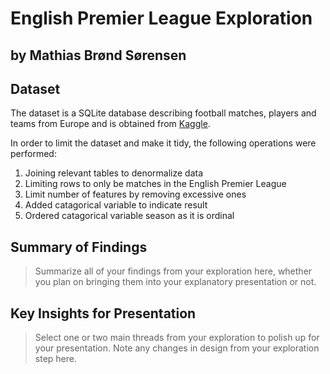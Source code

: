 # English Premier League Exploration
## by Mathias Brønd Sørensen


## Dataset

The dataset is a SQLite database describing football matches, players and teams from Europe and is obtained from [Kaggle](https://www.kaggle.com/hugomathien/soccer).

In order to limit the dataset and make it tidy, the following operations were performed:
1. Joining relevant tables to denormalize data
2. Limiting rows to only be matches in the English Premier League
3. Limit number of features by removing excessive ones
4. Added catagorical variable to indicate result
5. Ordered catagorical variable season as it is ordinal

## Summary of Findings

> Summarize all of your findings from your exploration here, whether you plan on bringing them into your explanatory presentation or not.


## Key Insights for Presentation

> Select one or two main threads from your exploration to polish up for your presentation. Note any changes in design from your exploration step here.